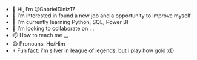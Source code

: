 - 👋 Hi, I’m @GabrielDiniz17
- 👀 I’m interested in found a new job and a opportunity to improve myself
- 🌱 I’m currently learning Python, SQL, Power BI
- 💞️ I’m looking to collaborate on ...
- 📫 How to reach me [...](https://www.linkedin.com/in/gabriel-d-11816bb4/)
- 😄 Pronouns: He/Him
- ⚡ Fun fact: i'm silver in league of legends, but i play how gold xD

<!---
GabrielDiniz17/GabrielDiniz17 is a ✨ special ✨ repository because its `README.md` (this file) appears on your GitHub profile.
You can click the Preview link to take a look at your changes.
--->
